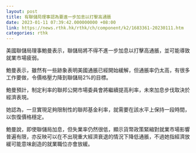 ```yaml
---
layout: post
title: 有聯儲局理事認為要進一步加息以打擊高通脹
date: 2023-01-11 07:39:42.000000000 +08:00
link: https://news.rthk.hk/rthk/ch/component/k2/1683361-20230111.htm
categories: rthk
---
```


美國聯儲局理事鮑曼表示，聯儲局將不得不進一步加息以打擊高通脹，並可能導致就業市場疲弱。

鮑曼表示，雖然有一些跡象表明美國通脹已經開始緩解，但通脹率仍太高，有很多工作要做，令價格壓力降到聯儲局2%的目標。

鮑曼預計，制定利率的聯邦公開市場委員會將繼續提高利率，未來加息步伐取決於經濟表現。

她認為，一旦實現足夠限制性的聯邦基金利率，就需要在該水平上保持一段時間，以恢復價格穩定。

鮑曼說，即使聯儲局加息，但失業率仍然很低，顯示貨幣政策緊縮對就業市場影響普遍有限，亦反映可以在不出現重大經濟衰退的情況下降低通脹，不過她指經濟放緩可能意味創造的就業職位亦會放緩。
